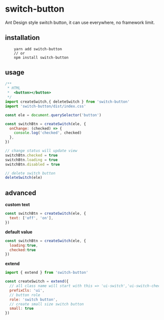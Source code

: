 # switch-button

Ant Design style switch button, it can use everywhere, no framework limit.

## installation

```shell
    yarn add switch-button
    // or
    npm install switch-button
```

## usage

```javascript
/**
 * HTML
 *  <button></button>
 */
import createSwitch,{ deleteSwitch } from 'switch-button'
import 'switch-button/dist/index.css'

const ele = document.querySelector('button')

const switchBtn = createSwitch(ele, {
  onChange: (checked) => {
    console.log('checked', checked)
  },
})

// change status will update view
switchBtn.checked = true
switchBtn.loading = true
switchBtn.disabled = true

// delete switch button
deleteSwitch(ele)
```

## advanced

**custom text**

```javascript
const switchBtn = createSwitch(ele, {
  text: ['off', 'on'],
})
```

**default value**

```javascript
const switchBtn = createSwitch(ele, {
  loading:true,
  checked:true
})
```

**extend**

```javascript
import { extend } from 'switch-button'

const createSwitch = extend({ 
  // all class name will start with this => 'ui-switch','ui-switch-checked' ...
  prefixCls: 'ui',  
  // button role
  role: 'switch button', 
  // create small size switch button
  small: true 
})
```

